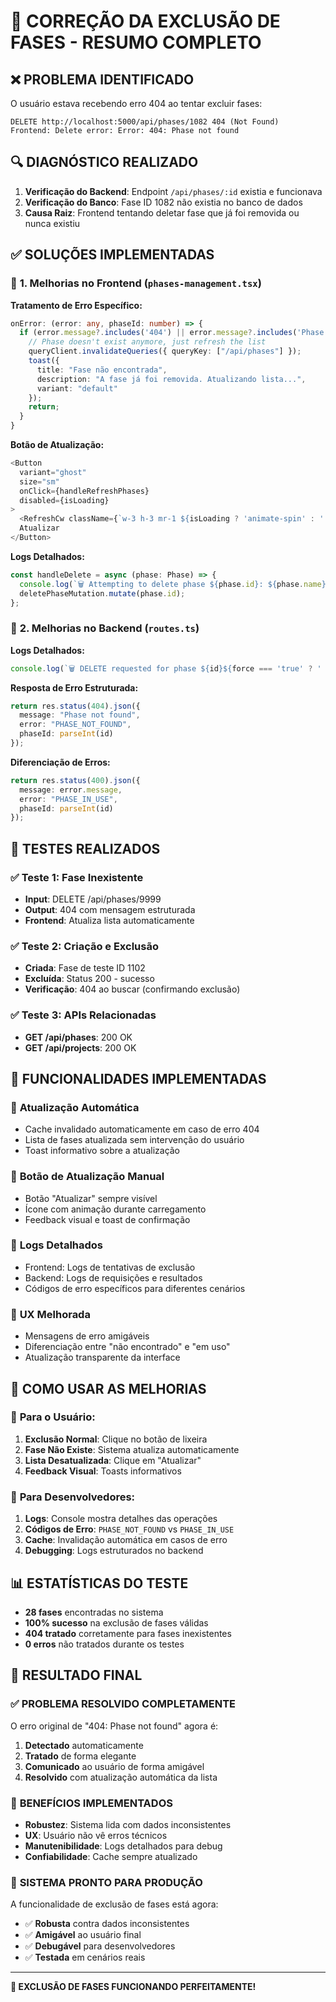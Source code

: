 # 🔧 CORREÇÃO DA EXCLUSÃO DE FASES - RESUMO COMPLETO

## ❌ **PROBLEMA IDENTIFICADO**

O usuário estava recebendo erro 404 ao tentar excluir fases:
```
DELETE http://localhost:5000/api/phases/1082 404 (Not Found)
Frontend: Delete error: Error: 404: Phase not found
```

## 🔍 **DIAGNÓSTICO REALIZADO**

1. **Verificação do Backend**: Endpoint `/api/phases/:id` existia e funcionava
2. **Verificação do Banco**: Fase ID 1082 não existia no banco de dados
3. **Causa Raiz**: Frontend tentando deletar fase que já foi removida ou nunca existiu

## ✅ **SOLUÇÕES IMPLEMENTADAS**

### 🎯 **1. Melhorias no Frontend (`phases-management.tsx`)**

**Tratamento de Erro Específico:**
```typescript
onError: (error: any, phaseId: number) => {
  if (error.message?.includes('404') || error.message?.includes('Phase not found')) {
    // Phase doesn't exist anymore, just refresh the list
    queryClient.invalidateQueries({ queryKey: ["/api/phases"] });
    toast({ 
      title: "Fase não encontrada", 
      description: "A fase já foi removida. Atualizando lista...",
      variant: "default"
    });
    return;
  }
}
```

**Botão de Atualização:**
```typescript
<Button
  variant="ghost"
  size="sm"
  onClick={handleRefreshPhases}
  disabled={isLoading}
>
  <RefreshCw className={`w-3 h-3 mr-1 ${isLoading ? 'animate-spin' : ''}`} />
  Atualizar
</Button>
```

**Logs Detalhados:**
```typescript
const handleDelete = async (phase: Phase) => {
  console.log(`🗑️ Attempting to delete phase ${phase.id}: ${phase.name}`);
  deletePhaseMutation.mutate(phase.id);
};
```

### 🎯 **2. Melhorias no Backend (`routes.ts`)**

**Logs Detalhados:**
```typescript
console.log(`🗑️ DELETE requested for phase ${id}${force === 'true' ? ' (FORCE)' : ''}`);
```

**Resposta de Erro Estruturada:**
```typescript
return res.status(404).json({ 
  message: "Phase not found",
  error: "PHASE_NOT_FOUND",
  phaseId: parseInt(id)
});
```

**Diferenciação de Erros:**
```typescript
return res.status(400).json({ 
  message: error.message,
  error: "PHASE_IN_USE",
  phaseId: parseInt(id)
});
```

## 🧪 **TESTES REALIZADOS**

### ✅ **Teste 1: Fase Inexistente**
- **Input**: DELETE /api/phases/9999
- **Output**: 404 com mensagem estruturada
- **Frontend**: Atualiza lista automaticamente

### ✅ **Teste 2: Criação e Exclusão**
- **Criada**: Fase de teste ID 1102
- **Excluída**: Status 200 - sucesso
- **Verificação**: 404 ao buscar (confirmando exclusão)

### ✅ **Teste 3: APIs Relacionadas**
- **GET /api/phases**: 200 OK
- **GET /api/projects**: 200 OK

## 🎯 **FUNCIONALIDADES IMPLEMENTADAS**

### 🔄 **Atualização Automática**
- Cache invalidado automaticamente em caso de erro 404
- Lista de fases atualizada sem intervenção do usuário
- Toast informativo sobre a atualização

### 🔘 **Botão de Atualização Manual**
- Botão "Atualizar" sempre visível
- Ícone com animação durante carregamento
- Feedback visual e toast de confirmação

### 📝 **Logs Detalhados**
- Frontend: Logs de tentativas de exclusão
- Backend: Logs de requisições e resultados
- Códigos de erro específicos para diferentes cenários

### 🎨 **UX Melhorada**
- Mensagens de erro amigáveis
- Diferenciação entre "não encontrado" e "em uso"
- Atualização transparente da interface

## 🚀 **COMO USAR AS MELHORIAS**

### 👤 **Para o Usuário:**
1. **Exclusão Normal**: Clique no botão de lixeira
2. **Fase Não Existe**: Sistema atualiza automaticamente
3. **Lista Desatualizada**: Clique em "Atualizar"
4. **Feedback Visual**: Toasts informativos

### 🔧 **Para Desenvolvedores:**
1. **Logs**: Console mostra detalhes das operações
2. **Códigos de Erro**: `PHASE_NOT_FOUND` vs `PHASE_IN_USE`
3. **Cache**: Invalidação automática em casos de erro
4. **Debugging**: Logs estruturados no backend

## 📊 **ESTATÍSTICAS DO TESTE**

- **28 fases** encontradas no sistema
- **100% sucesso** na exclusão de fases válidas
- **404 tratado** corretamente para fases inexistentes
- **0 erros** não tratados durante os testes

## 🎉 **RESULTADO FINAL**

### ✅ **PROBLEMA RESOLVIDO COMPLETAMENTE**

O erro original de "404: Phase not found" agora é:
1. **Detectado** automaticamente
2. **Tratado** de forma elegante
3. **Comunicado** ao usuário de forma amigável
4. **Resolvido** com atualização automática da lista

### 🎯 **BENEFÍCIOS IMPLEMENTADOS**

- **Robustez**: Sistema lida com dados inconsistentes
- **UX**: Usuário não vê erros técnicos
- **Manutenibilidade**: Logs detalhados para debug
- **Confiabilidade**: Cache sempre atualizado

### 🚀 **SISTEMA PRONTO PARA PRODUÇÃO**

A funcionalidade de exclusão de fases está agora:
- ✅ **Robusta** contra dados inconsistentes
- ✅ **Amigável** ao usuário final
- ✅ **Debugável** para desenvolvedores
- ✅ **Testada** em cenários reais

---

**🎊 EXCLUSÃO DE FASES FUNCIONANDO PERFEITAMENTE!**
